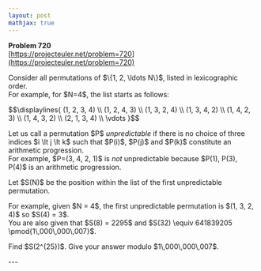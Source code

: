 ```yaml
---
layout: post
mathjax: true
---
```

**Problem 720**  
[https://projecteuler.net/problem=720](https://projecteuler.net/problem=720)

<p>Consider all permutations of $\{1, 2, \ldots N\}$, listed in lexicographic order.<br />For example, for $N=4$, the list starts as follows:</p>
<div>
$$\displaylines{
(1, 2, 3, 4) \\
(1, 2, 4, 3) \\
(1, 3, 2, 4) \\
(1, 3, 4, 2) \\
(1, 4, 2, 3) \\
(1, 4, 3, 2) \\
(2, 1, 3, 4) \\
\vdots
}$$
</div>
<p>
Let us call a permutation $P$ <i>unpredictable</i> if there is no choice of three indices $i \lt j \lt k$ such that $P(i)$, $P(j)$ and $P(k)$ constitute an arithmetic progression.<br /> For example, $P=(3, 4, 2, 1)$ is <i>not</i> unpredictable because $P(1), P(3), P(4)$ is an arithmetic progression.
</p>
<p>
Let $S(N)$ be the position within the list of the first unpredictable permutation.
</p>

<p>
For example, given $N = 4$, the first unpredictable permutation is $(1, 3, 2, 4)$ so $S(4) = 3$.<br />
You are also given that $S(8) = 2295$ and $S(32) \equiv 641839205 \pmod{1\,000\,000\,007}$.
</p>
<p>
Find $S(2^{25})$. Give your answer modulo $1\,000\,000\,007$.
</p>
---
